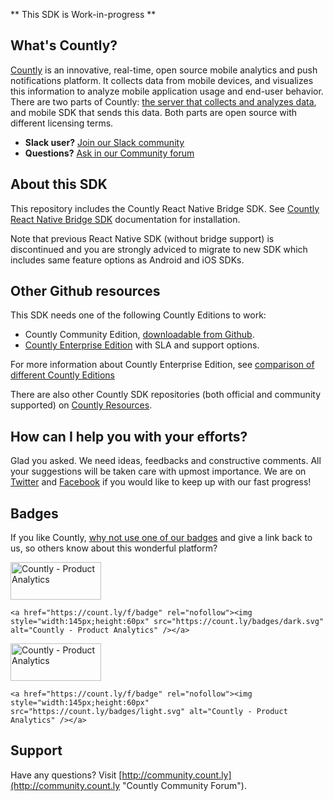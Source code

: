 ** This SDK is Work-in-progress **

## What's Countly?
[Countly](http://count.ly) is an innovative, real-time, open source mobile analytics and push notifications platform. It collects data from mobile devices, and visualizes this information to analyze mobile application usage and end-user behavior. There are two parts of Countly: [the server that collects and analyzes data](http://github.com/countly/countly-server), and mobile SDK that sends this data. Both parts are open source with different licensing terms.

* **Slack user?** [Join our Slack community](https://slack.count.ly)
* **Questions?** [Ask in our Community forum](https://community.count.ly)

## About this SDK

This repository includes the Countly React Native Bridge SDK. See [Countly React Native Bridge SDK](http://resources.count.ly/docs/react-native-bridge-1) documentation for installation.

Note that previous React Native SDK (without bridge support) is discontinued and you are strongly adviced to  migrate to new SDK which includes same feature options as Android and iOS SDKs.

## Other Github resources ##

This SDK needs one of the following Countly Editions to work:

* Countly Community Edition, [downloadable from Github](https://github.com/Countly/countly-server).
* [Countly Enterprise Edition](http://count.ly/product) with SLA and support options.

For more information about Countly Enterprise Edition, see [comparison of different Countly Editions](https://count.ly/compare/)

There are also other Countly SDK repositories (both official and community supported) on [Countly Resources](http://resources.count.ly/v1.0/docs/downloading-sdks).

## How can I help you with your efforts? ##

Glad you asked. We need ideas, feedbacks and constructive comments. All your suggestions will be taken care with upmost importance. We are on [Twitter](http://twitter.com/gocountly) and [Facebook](http://www.facebook.com/Countly) if you would like to keep up with our fast progress!

## Badges ##

If you like Countly, [why not use one of our badges](https://count.ly/brand-assets) and give a link back to us, so others know about this wonderful platform?

<a href="https://count.ly/f/badge" rel="nofollow"><img style="width:145px;height:60px" src="https://count.ly/badges/dark.svg" alt="Countly - Product Analytics" /></a>

    <a href="https://count.ly/f/badge" rel="nofollow"><img style="width:145px;height:60px" src="https://count.ly/badges/dark.svg" alt="Countly - Product Analytics" /></a>

<a href="https://count.ly/f/badge" rel="nofollow"><img style="width:145px;height:60px" src="https://count.ly/badges/light.svg" alt="Countly - Product Analytics" /></a>

    <a href="https://count.ly/f/badge" rel="nofollow"><img style="width:145px;height:60px" src="https://count.ly/badges/light.svg" alt="Countly - Product Analytics" /></a>

## Support ##

Have any questions? Visit [http://community.count.ly](http://community.count.ly "Countly Community Forum").
